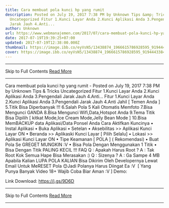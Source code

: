 ```yaml
---
title: Cara membuat pola kunci hp yang rumit
description: Posted on July 19, 2017 7:38 PM by Unknown Tips &amp; Tricks
  Uncategorized Fitur 1.Kunci Layar Anda 2.Kunci Aplikasi Anda 3.Pengendali
  Jarak Jauh 4.Anti...
author: Unknown
url: https://www.webmanajemen.com/2017/07/cara-membuat-pola-kunci-hp-yang-rumit.html
date: 2017-07-19T19:39:25+07:00
updated: 2017-07-19T12:38:00.000Z
thumbnail: https://image.ibb.co/eyVsN5/13438874_1966615786928595_9194443384423239792_n.jpg
cover: https://image.ibb.co/eyVsN5/13438874_1966615786928595_9194443384423239792_n.jpg
---
```


<hr/> Skip to Full Contents <a href="https://www.webmanajemen.com/2017/07/cara-membuat-pola-kunci-hp-yang-rumit.html" rel="follow" class="button" id="read-more">Read More</a> <hr/> Cara membuat pola kunci hp yang rumit - Posted on July 19, 2017 7:38 PM by Unknown Tips &amp; Tricks Uncategorized Fitur 1.Kunci Layar Anda 2.Kunci Aplikasi Anda 3.Pengendali Jarak Jauh 4.Anti... Fitur
1.Kunci Layar Anda
2.Kunci Aplikasi Anda
3.Pengendali Jarak Jauh
4.Anti Jahil [ Temen Anda ]
5.Titik Bisa Diperbanyak !!!
6.Salah Pola 5 Kali Otomatis Memfoto
7.Bisa Mengunci GANDA
8.Bisa Mengunci Wifi,Data,Hotspot Anda
9.Tema Titik Bisa Dipilih [ kitkat Mode,Ice Cream Mode,Jelly Bean Mode ]
10.Bisa MemBACKUP data Aplikasi/Data Ponsel Anda
Cara Aktifkan Kuncinya
• Instal Aplikasi
• Buka Aplikasi
• Setelan
• Aksebilitas >> Aplikasi Kunci Layar ON
• Beranda >> Aplikaski Kunci Layar [ Pilih Selalu]
• Lokasi >> Aplikasi Kunci Layar ON
• Tipe Keamanan [ POLA ] ( Rekomendasi)
• Buat Pola Se GREGET MUNGKIN :V
• Bisa Pola Dengan Menggunakan 1 Titik
• Bisa Dengan Titik PALING KECIL !!!
FAQ
Q : Apakah Harus Root ?
A : Tak Root Kok Semua Hape Bisa Merasakan :)
Q : Sizenya ?
A : Ga Sampe 4 MB
Apabila Kalian LUPA POLA KALIAN Bisa Dikirim Oleh Developernya Lewat Email Untuk MeRESET Pola 😊Jadi Polanya Harus Diingat Ea :V 
[ Yang Punya Banyak Video 18+ Wajib Coba Biar Aman :V ]
Demo:


Link Download:
https://j.gs/9D6D <hr/> Skip to Full Contents <a href="https://www.webmanajemen.com/2017/07/cara-membuat-pola-kunci-hp-yang-rumit.html" rel="follow" class="button" id="read-more">Read More</a> <hr/>